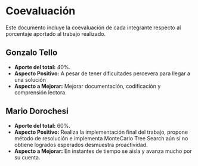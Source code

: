 # Coevaluación

Este documento incluye la coevaluación de cada integrante respecto al porcentaje aportado al trabajo realizado.

## Gonzalo Tello
- **Aporte del total:** 40%.
- **Aspecto Positivo:** A pesar de tener dificultades percevera para llegar a una solución
- **Aspecto a Mejorar:** Mejorar documentación, codificación y comprensión lectora.

## Mario Dorochesi
- **Aporte del total:** 60%.
- **Aspecto Positivo:** Realiza la implementación final del trabajo, propone método de resolución e implementa MonteCarlo Tree Search aún si no obtiene logrados esperados desmuestra proactividad.
- **Aspecto a Mejorar:** En instantes de tiempo se aisla y avanza mucho por su cuenta.